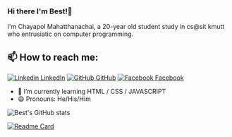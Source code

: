 ### Hi there I'm Best!👋
I'm Chayapol Mahatthanachai, a 20-year old student study in cs@sit kmutt who entrusiatic on computer programming.
## 📫 How to reach me: 
[![Linkedin](https://i.stack.imgur.com/gVE0j.png) LinkedIn](https://www.linkedin.com/in/chayapol-mahatthanachai-b2a3b0192/) [![GitHub](https://i.stack.imgur.com/tskMh.png) GitHub](https://github.com/bestchayapol) [![Facebook](http://i.imgur.com/fep1WsG.png) Facebook](https://www.facebook.com/profile.php?id=100018190397687)
<!--
**AkhilGKrishnan/AkhilGKrishnan** is a ✨ _special_ ✨ repository because its `README.md` (this file) appears on your GitHub profile.


Here are some ideas to get you started:
- 🤔 I’m looking for help with ...
- 💬 Ask me about ...
- 📫 How to reach me: ...
- 😄 Pronouns: bestto
- ⚡ Fun fact: I publish my code without public 
-->

<!--- 🔭 I’m currently working on [Facemask Detector](https://github.com/AkhilGKrishnan/Face-Mask-Detector)-->
- 🌱 I’m currently learning HTML / CSS / JAVASCRIPT
- 😄 Pronouns: He/His/Him



![Best's GitHub stats](https://github-readme-stats.vercel.app/api?username=bestchayapol&show_icons=true&theme=tokyonight)

[![Readme Card](https://github-readme-stats.vercel.app/api/pin/?username=bestchayapol&repo=github-readme-stats)](https://github.com/bestchayapol/github-readme-stats)
